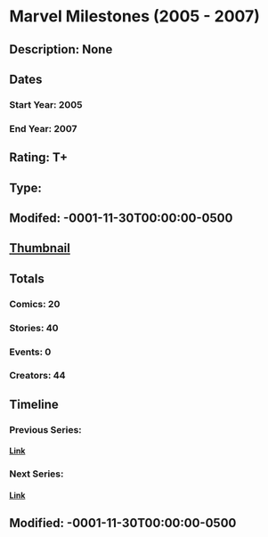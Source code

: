 # Marvel Milestones (2005 - 2007)
## Description: None
## Dates
### Start Year: 2005
### End Year: 2007
## Rating: T+
## Type: 
## Modifed: -0001-11-30T00:00:00-0500
## [Thumbnail](http://i.annihil.us/u/prod/marvel/i/mg/9/a0/4bc646a4a956f.jpg)
## Totals
### Comics: 20
### Stories: 40
### Events: 0
### Creators: 44
## Timeline
### Previous Series: 
#### [Link]()
### Next Series: 
#### [Link]()
## Modified: -0001-11-30T00:00:00-0500